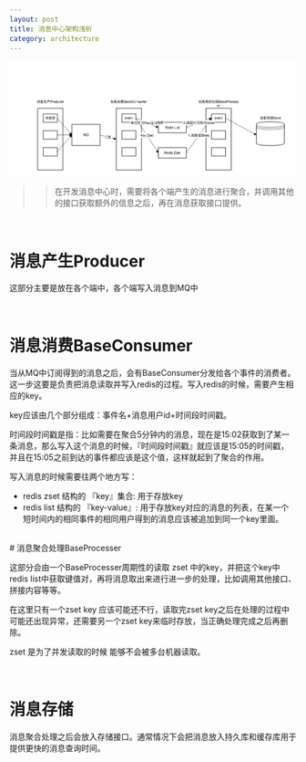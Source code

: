 ```yaml
---
layout: post
title: 消息中心架构浅析 
category: architecture
---
```


![消息中心架构图](https://raw.githubusercontent.com/imekaku/imekaku.github.io/master/pic/2018-01-31-message-center-architecture.png)

> > 在开发消息中心时，需要将各个端产生的消息进行聚合，并调用其他的接口获取额外的信息之后，再在消息获取接口提供。  

<br>

# 消息产生Producer

这部分主要是放在各个端中，各个端写入消息到MQ中  

<br>

# 消息消费BaseConsumer

当从MQ中订阅得到的消息之后，会有BaseConsumer分发给各个事件的消费者。这一步这要是负责把消息读取并写入redis的过程。写入redis的时候，需要产生相应的key。

key应该由几个部分组成：事件名+消息用户id+时间段时间戳。

时间段时间戳是指：比如需要在聚合5分钟内的消息，现在是15:02获取到了某一条消息，那么写入这个消息的时候，『时间段时间戳』就应该是15:05的时间戳，并且在15:05之前到达的事件都应该是这个值，这样就起到了聚合的作用。

写入消息的时候需要往两个地方写：
- redis zset 结构的 『key』集合: 用于存放key
- redis list 结构的 『key-value』: 用于存放key对应的消息的列表，在某一个短时间内的相同事件的相同用户得到的消息应该被追加到同一个key里面。

<br>
# 消息聚合处理BaseProcesser

这部分会由一个BaseProcesser周期性的读取 zset 中的key，并把这个key中redis list中获取键值对，再将消息取出来进行进一步的处理，比如调用其他接口、拼接内容等等。

在这里只有一个zset key 应该可能还不行，读取完zset key之后在处理的过程中可能还出现异常，还需要另一个zset key来临时存放，当正确处理完成之后再删除。

zset 是为了并发读取的时候 能够不会被多台机器读取。

<br>

# 消息存储

消息聚合处理之后会放入存储接口。通常情况下会把消息放入持久库和缓存库用于提供更快的消息查询时间。

<br>



